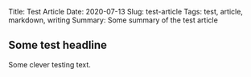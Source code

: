 Title: Test Article
Date: 2020-07-13
Slug: test-article
Tags: test, article, markdown, writing
Summary: Some summary of the test article

## Some test headline

Some clever testing text.

